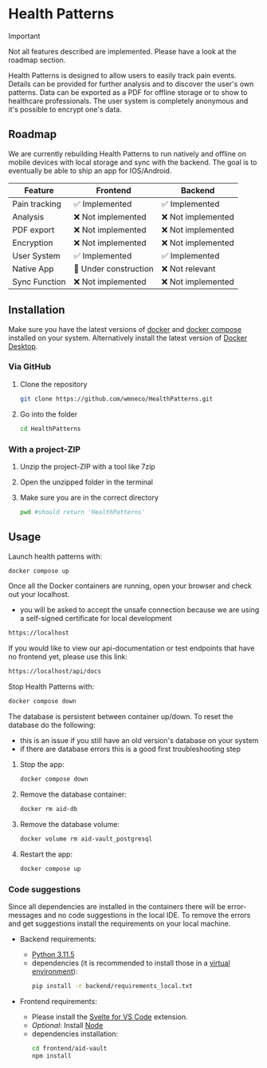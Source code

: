# Health Patterns

> [!IMPORTANT]
> Not all features described are implemented. Please have a look at the roadmap section.

Health Patterns is designed to allow users to easily track pain events. Details can be provided for further analysis and to discover the user's own patterns. Data can be exported as a PDF for offline storage or to show to healthcare professionals. The user system is completely anonymous and it's possible to encrypt one's data.


## Roadmap

We are currently rebuilding Health Patterns to run natively and offline on mobile devices with local storage and sync with the backend. The goal is to eventually be able to ship an app for IOS/Android.

| **Feature**   | **Frontend**                    | **Backend**                      |
|---------------|---------------------------------|----------------------------------|
| Pain tracking | :white_check_mark: Implemented  | :white_check_mark: Implemented   |
| Analysis      | :x: Not implemented             | :x: Not  implemented             |
| PDF export    | :x: Not  implemented            | :x: Not  implemented             |
| Encryption    | :x: Not  implemented            | :x: Not  implemented             |
| User System   | :white_check_mark: Implemented  | :white_check_mark: Implemented   |
| Native App    | :hammer: Under construction     | :x: Not relevant                 |
| Sync Function | :x: Not implemented             | :x: Not implemented              |


## Installation

Make sure you have the latest versions of [docker](https://docs.docker.com/engine/install/) and [docker compose](https://docs.docker.com/compose/install/) installed on your system.
Alternatively install the latest version of [Docker Desktop](https://docs.docker.com/desktop/).

### Via GitHub

1. Clone the repository
    ```bash
    git clone https://github.com/wmneco/HealthPatterns.git
    ```
2. Go into the folder
    ```bash
    cd HealthPatterns
    ```

### With a project-ZIP

1. Unzip the project-ZIP with a tool like 7zip

2. Open the unzipped folder in the terminal

3. Make sure you are in the correct directory
    ```bash
    pwd #should return 'HealthPatterns'
    ```

## Usage

Launch health patterns with:

```bash
docker compose up
```
Once all the Docker containers are running, open your browser and check out your localhost.
- you will be asked to accept the unsafe connection because we are using a self-signed certificate for local development
```bash
https://localhost
```

If you would like to view our api-documentation or test endpoints that have no frontend yet, please use this link:

```bash
https://localhost/api/docs
```

Stop Health Patterns with:

```bash
docker compose down
```

The database is persistent between container up/down. To reset the database do the following:
- this is an issue if you still have an old version's database on your system
- if there are database errors this is a good first troubleshooting step

1. Stop the app:
    ```bash
    docker compose down
    ```

2. Remove the database container:
    ```bash
    docker rm aid-db
    ```

3. Remove the database volume:
    ```bash
    docker volume rm aid-vault_postgresql
    ```

4. Restart the app:
    ```bash
    docker compose up
    ```

### Code suggestions

Since all dependencies are installed in the containers there will be error-messages and no code suggestions in the local IDE. To remove the errors and get suggestions install the requirements on your local machine.

- Backend requirements:
    - [Python 3.11.5](https://www.python.org/downloads/release/python-3115/)
    - dependencies (it is recommended to install those in a [virtual environment](https://docs.python.org/3/library/venv.html)):
        ```bash
        pip install -r backend/requirements_local.txt
        ```

- Frontend requirements:
    + Please install the [Svelte for VS Code](https://marketplace.visualstudio.com/items?itemName=svelte.svelte-vscode) extension.
    + *Optional*: Install [Node](https://nodejs.org/en)
    + dependencies installation:
      ```bash
      cd frontend/aid-vault
      npm install
      ```
